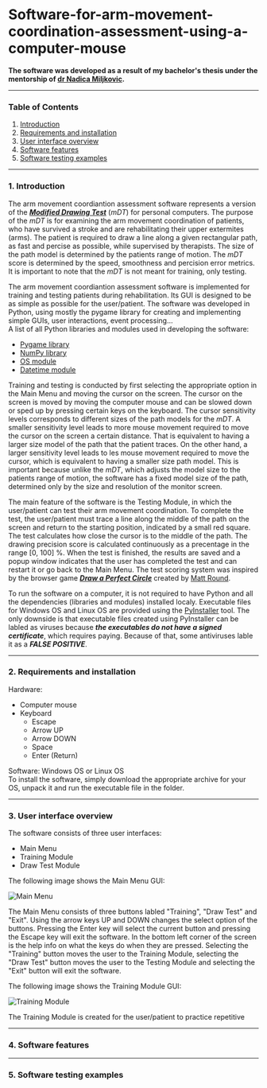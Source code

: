 # Software-for-arm-movement-coordination-assessment-using-a-computer-mouse
**The software was developed as a result of my bachelor's thesis under the mentorship of [dr Nadica Miljkovic](https://automatika.etf.bg.ac.rs/en/department-personnel/98-english/content/faculty/615-phd-nadica-miljkovi%C4%87).**
***
### Table of Contents
1. [Introduction](https://github.com/vladajankovic/Software-for-arm-movement-coordination-assessment-using-a-computer-mouse/blob/master/README.md#1-introduction)
2. [Requirements and installation](https://github.com/vladajankovic/Software-for-arm-movement-coordination-assessment-using-a-computer-mouse/blob/master/README.md#2-requirements-and-installation)
3. [User interface overview](https://github.com/vladajankovic/Software-for-arm-movement-coordination-assessment-using-a-computer-mouse/blob/master/README.md#3-user-interface-overview)
4. [Software features](https://github.com/vladajankovic/Software-for-arm-movement-coordination-assessment-using-a-computer-mouse/blob/master/README.md#4-software-features)
5. [Software testing examples](https://github.com/vladajankovic/Software-for-arm-movement-coordination-assessment-using-a-computer-mouse/blob/master/README.md#5-software-testing-examples)
***
### 1. Introduction
The arm movement coordiantion assessment software represents a version of the [***Modified Drawing Test***](https://www.researchgate.net/publication/270468778_The_modified_drawing_test_for_assessment_of_arm_movement_quality) (*mDT*) for personal computers. The purpose of the *mDT* is for examining the arm movement coordination of patients, who have survived a stroke and are rehabilitating their upper extermites (arms). The patient is required to draw a line along a given rectangular path, as fast and percise as possible, while supervised by therapists. The size of the path model is determined by the patients range of motion. The *mDT* score is determined by the speed, smoothness and percision error metrics. It is important to note that the *mDT* is not meant for training, only testing.  
 
The arm movement coordiantion assessment software is implemented for training and testing patients during rehabilitation. Its GUI is designed to be as simple as possible for the user/patient. The software was developed in Python, using mostly the pygame library for creating and implementing simple GUIs, user interactions, event processing...  
A list of all Python libraries and modules used in developing the software:
+ [Pygame library](https://www.pygame.org/news)
+ [NumPy library](https://numpy.org/)
+ [OS module](https://docs.python.org/3/library/os.html)
+ [Datetime module](https://docs.python.org/3/library/datetime.html)

Training and testing is conducted by first selecting the appropriate option in the Main Menu and moving the cursor on the screen. The cursor on the screen is moved by moving the computer mouse and can be slowed down or sped up by pressing certain keys on the keyboard. The cursor sensitivity levels corresponds to different sizes of the path models for the *mDT*. A smaller sensitivity level leads to more mouse movement required to move the cursor on the screen a certain distance. That is equivalent to having a larger size model of the path that the patient traces. On the other hand, a larger sensitivity level leads to les mouse movement required to move the cursor, which is equivalent to having a smaller size path model. This is important because unlike the *mDT*, which adjusts the model size to the patients range of motion, the software has a fixed model size of the path, determined only by the size and resolution of the monitor screen.

The main feature of the software is the Testing Module, in which the user/patient can test their arm movement coordination. To complete the test, the user/patient must trace a line along the middle of the path on the screen and return to the starting position, indicated by a small red square. The test calculates how close the cursor is to the middle of the path. The drawing precision score is calculated continuously as a precentage in the range [0, 100] %. When the test is finished, the results are saved and a popup window indicates that the user has completed the test and can restart it or go back to the Main Menu. The test scoring system was inspired by the browser game [***Draw a Perfect Circle***](https://neal.fun/perfect-circle/) created by [Matt Round](https://mattround.com/).
  
To run the software on a computer, it is not required to have Python and all the dependencies (libraries and modules) installed localy. Executable files for Windows OS and Linux OS are provided using the [PyInstaller](https://pyinstaller.org/en/stable/) tool. The only downside is that executable files created using PyInstaller can be labled as viruses because ***the executables do not have a signed certificate***, which requires paying. Because of that, some antiviruses lable it as a ***FALSE POSITIVE***.

***
### 2. Requirements and installation
Hardware:
+ Computer mouse
+ Keyboard
  + Escape
  + Arrow UP
  + Arrow DOWN
  + Space
  + Enter (Return)
  
Software: Windows OS or Linux OS  
To install the software, simply download the appropriate archive for your OS, unpack it and run the executable file in the folder.
***
### 3. User interface overview
The software consists of three user interfaces:
+ Main Menu
+ Training Module
+ Draw Test Module
  
The following image shows the Main Menu GUI:
  
![Main Menu](https://github.com/vladajankovic/Software-for-arm-movement-coordination-assessment-using-a-computer-mouse/blob/master/GUI%20images/1.png)
  
The Main Menu consists of three buttons labled "Training", "Draw Test" and "Exit". Using the arrow keys UP and DOWN changes the select option of the buttons. Pressing the Enter key will select the current button and pressing the Escape key will exit the software. In the bottom left corner of the screen is the help info on what the keys do when they are pressed. Selecting the "Training" button moves the user to the Training Module, selecting the "Draw Test" button moves the user to the Testing Module and selecting the "Exit" button will exit the software.

The following image shows the Training Module GUI:

![Training Module](https://github.com/vladajankovic/Software-for-arm-movement-coordination-assessment-using-a-computer-mouse/blob/master/GUI%20images/2.png)

The Training Module is created for the user/patient to practice repetitive 
***
### 4. Software features

***
### 5. Software testing examples
